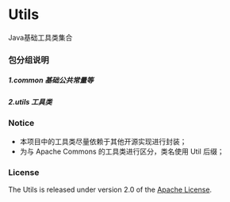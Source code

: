 # Utils
Java基础工具类集合

### 包分组说明
#####	1.common   基础公共常量等
#####	2.utils    工具类
	
### Notice
* 本项目中的工具类尽量依赖于其他开源实现进行封装；
* 为与 Apache Commons 的工具类进行区分，类名使用 Util 后缀；

### License
The Utils is released under version 2.0 of the [Apache License][].

[Apache License]: http://www.apache.org/licenses/LICENSE-2.0